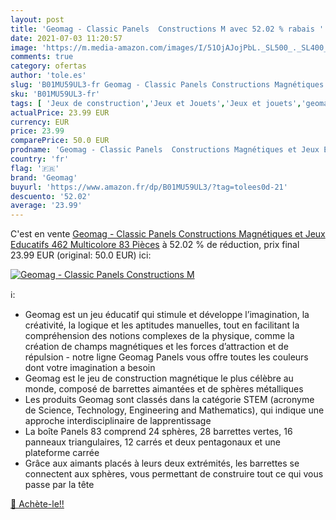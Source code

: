 ```yaml
---
layout: post
title: 'Geomag - Classic Panels  Constructions M avec 52.02 % rabais '
date: 2021-07-03 11:20:57
image: 'https://m.media-amazon.com/images/I/51OjAJojPbL._SL500_._SL400_.jpg'
comments: true
category: ofertas
author: 'tole.es'
slug: 'B01MU59UL3-fr Geomag - Classic Panels Constructions Magnétiques et Jeux...'
sku: 'B01MU59UL3-fr'
tags: [ 'Jeux de construction','Jeux et Jouets','Jeux et jouets','geomag', ]
actualPrice: 23.99 EUR
currency: EUR
price: 23.99
comparePrice: 50.0 EUR
prodname: 'Geomag - Classic Panels  Constructions Magnétiques et Jeux Educatifs  462  Multicolore  83 Pièces'
country: 'fr'
flag: '🇫🇷'
brand: 'Geomag'
buyurl: 'https://www.amazon.fr/dp/B01MU59UL3/?tag=tolees0d-21'
descuento: '52.02'
average: '23.99'
---
```


C'est en vente [Geomag - Classic Panels  Constructions Magnétiques et Jeux Educatifs  462  Multicolore  83 Pièces](https://www.amazon.fr/dp/B01MU59UL3/?tag=tolees0d-21)  à  52.02 % de réduction, prix final  23.99 EUR (original: 50.0 EUR) ici:

[![Geomag - Classic Panels  Constructions M](https://m.media-amazon.com/images/I/51OjAJojPbL._SL500_._SL400_.jpg)](https://www.amazon.fr/dp/B01MU59UL3/?tag=tolees0d-21)

ℹ️:

- Geomag est un jeu éducatif qui stimule et développe l’imagination, la créativité, la logique et les aptitudes manuelles, tout en facilitant la compréhension des notions complexes de la physique, comme la création de champs magnétiques et les forces d’attraction et de répulsion - notre ligne Geomag Panels vous offre toutes les couleurs dont votre imagination a besoin
- Geomag est le jeu de construction magnétique le plus célèbre au monde, composé de barrettes aimantées et de sphères métalliques
- Les produits Geomag sont classés dans la catégorie STEM (acronyme de Science, Technology, Engineering and Mathematics), qui indique une approche interdisciplinaire de lapprentissage
- La boîte Panels 83 comprend 24 sphères, 28 barrettes vertes, 16 panneaux triangulaires, 12 carrés et deux pentagonaux et une plateforme carrée
- Grâce aux aimants placés à leurs deux extrémités, les barrettes se connectent aux sphères, vous permettant de construire tout ce qui vous passe par la tête

[🛒 Achète-le!!](https://www.amazon.fr/dp/B01MU59UL3/?tag=tolees0d-21)
